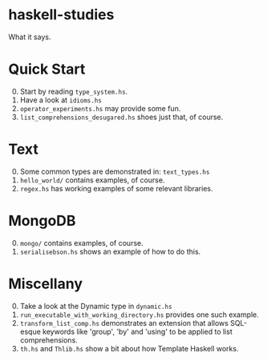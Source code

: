 haskell-studies
===============

What it says.

# Quick Start

0.  Start by reading `type_system.hs`.
0.  Have a look at `idioms.hs`
0.  `operator_experiments.hs` may provide some fun.
0.  `list_comprehensions_desugared.hs` shoes just that, of course.

# Text

0.  Some common types are demonstrated in: `text_types.hs`
0.  `hello_world/` contains examples, of course.
0.  `regex.hs` has working examples of some relevant libraries.

# MongoDB

0.  `mongo/` contains examples, of course.
0.  `serialisebson.hs` shows an example of how to do this.

# Miscellany

0.  Take a look at the Dynamic type in `dynamic.hs`
0.  `run_executable_with_working_directory.hs` provides one such example.
0.  `transform_list_comp.hs` demonstrates an extension that allows SQL-esque
    keywords like 'group', 'by' and 'using' to be applied to list
    comprehensions.
0.  `th.hs` and `Thlib.hs` show a bit about how Template Haskell works.
